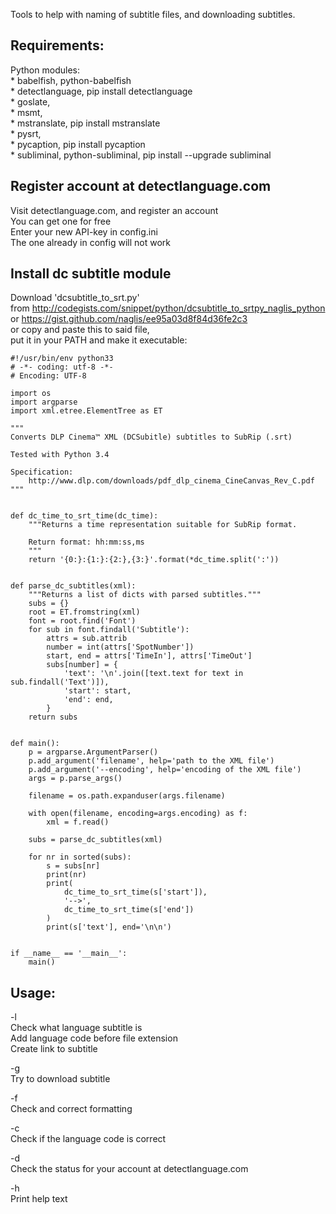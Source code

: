 Tools to help with naming of subtitle files, and downloading subtitles.

Requirements:
----------------------------------------------
  Python modules:  
  	* babelfish,		python-babelfish  
  	* detectlanguage,						pip install detectlanguage  
  	* goslate,  
  	* msmt,  
    * mstranslate,							pip install mstranslate  
    * pysrt,  
    * pycaption,							pip install pycaption  
    * subliminal,		python-subliminal,	pip install --upgrade subliminal  
    
Register account at detectlanguage.com
----------------------------------------------    
Visit detectlanguage.com, and register an account  
You can get one for free  
Enter your new API-key in config.ini  
The one already in config will not work  

Install dc subtitle module
----------------------------------------------
Download 'dcsubtitle_to_srt.py'  
from http://codegists.com/snippet/python/dcsubtitle_to_srtpy_naglis_python  
or https://gist.github.com/naglis/ee95a03d8f84d36fe2c3  
or copy and paste this to said file,  
put it in your PATH and make it executable:  
	
	#!/usr/bin/env python33  
	# -*- coding: utf-8 -*-  
	# Encoding: UTF-8  
	
	import os  
	import argparse  
	import xml.etree.ElementTree as ET  
	 
	"""  
	Converts DLP Cinema™ XML (DCSubitle) subtitles to SubRip (.srt)  
	 
	Tested with Python 3.4  
	 
	Specification:  
	    http://www.dlp.com/downloads/pdf_dlp_cinema_CineCanvas_Rev_C.pdf  
	"""  
	 
	 
	def dc_time_to_srt_time(dc_time):  
	    """Returns a time representation suitable for SubRip format.  
	 
	    Return format: hh:mm:ss,ms  
	    """  
	    return '{0:}:{1:}:{2:},{3:}'.format(*dc_time.split(':'))  
	 
	 
	def parse_dc_subtitles(xml):  
	    """Returns a list of dicts with parsed subtitles."""  
	    subs = {}  
	    root = ET.fromstring(xml)  
	    font = root.find('Font')  
	    for sub in font.findall('Subtitle'):  
	        attrs = sub.attrib  
	        number = int(attrs['SpotNumber'])  
	        start, end = attrs['TimeIn'], attrs['TimeOut']  
	        subs[number] = {  
	            'text': '\n'.join([text.text for text in sub.findall('Text')]),  
	            'start': start,  
	            'end': end,  
	        }  
	    return subs  
	 
	 
	def main():  
	    p = argparse.ArgumentParser()  
	    p.add_argument('filename', help='path to the XML file')  
	    p.add_argument('--encoding', help='encoding of the XML file')  
	    args = p.parse_args()  
	 
	    filename = os.path.expanduser(args.filename)  
	 
	    with open(filename, encoding=args.encoding) as f:  
	        xml = f.read()  
	 
	    subs = parse_dc_subtitles(xml)  
	 
	    for nr in sorted(subs):  
	        s = subs[nr]  
	        print(nr)  
	        print(  
	            dc_time_to_srt_time(s['start']),  
	            '-->',  
	            dc_time_to_srt_time(s['end'])  
	        )  
	        print(s['text'], end='\n\n')  
	 
	 
	if __name__ == '__main__':  
	    main()  

    
Usage:  
-----------------------------------------------

-l  
Check what language subtitle is  
Add language code before file extension  
Create link to subtitle  

-g  
Try to download subtitle  

-f  
Check and correct formatting  

-c  
Check if the language code is correct  

-d  
Check the status for your account at detectlanguage.com  

-h  
Print help text  
